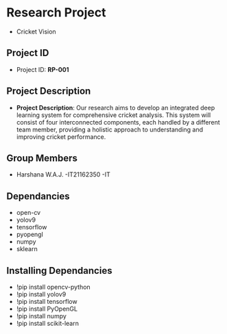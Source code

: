 # Research Project
- Cricket Vision

## Project ID
- Project ID: **RP-001**

## Project Description
- **Project Description**: Our research aims to develop an integrated deep learning system for comprehensive cricket analysis. This system will consist of four interconnected components, each 
handled by a different team member, providing a holistic approach to understanding 
and improving cricket performance.

## Group Members
- Harshana W.A.J. -IT21162350 -IT


## Dependancies
- open-cv
- yolov9
- tensorflow
- pyopengl
- numpy
- sklearn

## Installing Dependancies
- !pip install opencv-python
- !pip install yolov9
- !pip install tensorflow
- !pip install PyOpenGL
- !pip install numpy
- !pip install scikit-learn
  
